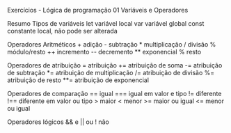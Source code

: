 Exercícios - Lógica de programação 01
Variáveis e Operadores

Resumo
 Tipos de variáveis
    let     variável local
    var     variável global
    const   constante local, não pode ser alterada

 Operadores Aritméticos
    +   adição
    -   subtração
    *   multiplicação
    /   divisão
    %   módulo/resto
    ++  incremento
    --  decremento
    **  exponencial
    %   resto

 Operadores de atribuição
    =   atribuição
    +=  atribuição de soma
    -=  atribuição de subtração
    *=  atribuição de multiplicação
    /=  atribuição de divisão
    %=  atribuição de resto
    **= atribuição de exponencial

 Operadores de comparação
    ==  igual
    === igual em valor e tipo
    !=  diferente
    !== diferente em valor ou tipo
    >   maior
    <   menor
    >=  maior ou igual
    <=  menor ou igual

 Operadores lógicos
    &&  e
    ||  ou
    !   não
